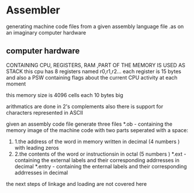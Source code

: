 # Assembler
generating machine code files from a given assembly language file .as on an imaginary computer hardware

## computer hardware

CONTAINING CPU, REGISTERS, RAM ,PART OF THE MEMORY IS USED AS STACK
this cpu has 8 registers named r0,r1,r2... each register is 15 bytes and also a PSW containing flags about the current CPU activity at each moment

this memory size is 4096 cells each 10 bytes big

arithmatics are done in 2's complements also there is support for characters represented in ASCII

given an assembly code file generate three files
*.ob - containing the memory image of the machine code with two parts seperated with a space: 
 1. 1.the address of the word in memory written in decimal (4 numbers ) with leading zeros 
 1. 2.the contents of the word or instructionsin in octal (5 numbers ) 
*.ext - containing the external labels and their corresponding addrresses in decimal 
*.entry - containing the enternal labels and their corresponding addrresses in decimal

the next steps of linkage and loading are not covered here
